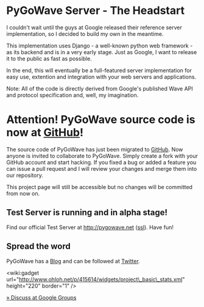 # PyGoWave Server - The Headstart #

I couldn't wait until the guys at Google released their reference server implementation, so I decided to build my own in the meantime.

This implementation uses Django - a well-known python web framework - as its backend and is in a very early stage. Just as Google, I want to release it to the public as fast as possible.

In the end, this will eventually be a full-featured server implementation for easy use, extention and integration with your web servers and applications.

Note: All of the code is directly derived from Google's published Wave API and protocol specification and, well, my imagination.

# Attention! PyGoWave source code is now at [GitHub](http://github.com/p2k/pygowave)! #

The source code of PyGoWave has just been migrated to [GitHub](http://github.com/p2k/pygowave). Now anyone is invited to collaborate to PyGoWave. Simply create a fork with your GitHub account and start hacking. If you fixed a bug or added a feature you can issue a pull request and I will review your changes and merge them into our repository.

This project page will still be accessible but no changes will be committed from now on.

## Test Server is running and in alpha stage! ##

Find our official Test Server at http://pygowave.net ([ssl](https://pygowave.net)). Have fun!

## Spread the word ##

PyGoWave has a [Blog](http://pygowave.net/blog/) and can be followed at [Twitter](http://twitter.com/PyGoWave).

&lt;wiki:gadget url="http://www.ohloh.net/p/415614/widgets/project\_basic\_stats.xml" height="220"  border="1" /&gt;

[» Discuss at Google Groups](http://groups.google.com/group/google-wave-api/browse_thread/thread/81a59db388c85f6f/)